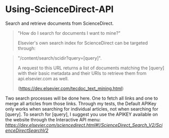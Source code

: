 # Using-ScienceDirect-API
Search and retrieve documents from ScienceDirect.

>"How do I search for documents I want to mine?"
>
>Elsevier's own search index for ScienceDirect can be targeted through:

>	"/content/search/scidir?query=[query]".
>	
>A request to this URL returns a list of documents matching the [query] with their basic metadata and their URIs to retrieve them from api.elsevier.com as well.
>
>(https://dev.elsevier.com/tecdoc_text_mining.html)

Two search processes will be done here. One to fetch all links and one to merge all articles from those links.
Through my tests, the Default APIKey only works when searching for individual articles, not when searching for [query].
To search for [query], I suggest you use the APIKEY available on the website through the Interactive API menu:
_https://dev.elsevier.com/sciencedirect.html#!/ScienceDirect_Search_V2/ScienceDirectSearchV2_
